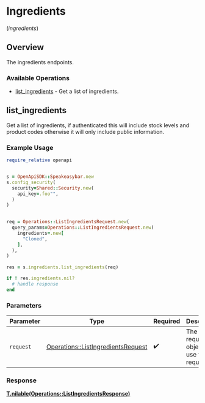 # Ingredients
(*ingredients*)

## Overview

The ingredients endpoints.

### Available Operations

* [list_ingredients](#list_ingredients) - Get a list of ingredients.

## list_ingredients

Get a list of ingredients, if authenticated this will include stock levels and product codes otherwise it will only include public information.

### Example Usage

```ruby
require_relative openapi


s = OpenApiSDK::Speakeasybar.new
s.config_security(
  security=Shared::Security.new(
    api_key=.foo"",
  )
)

   
req = Operations::ListIngredientsRequest.new(
  query_params=Operations::ListIngredientsRequest.new(
    ingredients=.new[
      "Cloned",
    ],
  ),
)
    
res = s.ingredients.list_ingredients(req)

if ! res.ingredients.nil?
  # handle response
end

```

### Parameters

| Parameter                                                                               | Type                                                                                    | Required                                                                                | Description                                                                             |
| --------------------------------------------------------------------------------------- | --------------------------------------------------------------------------------------- | --------------------------------------------------------------------------------------- | --------------------------------------------------------------------------------------- |
| `request`                                                                               | [Operations::ListIngredientsRequest](../../models/operations/listingredientsrequest.md) | :heavy_check_mark:                                                                      | The request object to use for the request.                                              |


### Response

**[T.nilable(Operations::ListIngredientsResponse)](../../models/operations/listingredientsresponse.md)**

